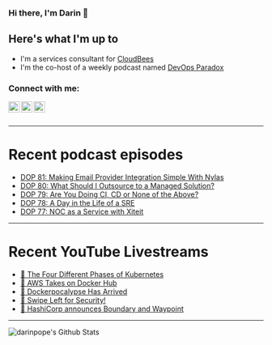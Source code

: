 ### Hi there, I'm Darin 👋

## Here's what I'm up to
- I'm a services consultant for [CloudBees][cloudbees-website]
- I'm the co-host of a weekly podcast named [DevOps Paradox][dop-website]

### Connect with me:

[<img align="left" alt="darinpope | Twitter" width="22px" src="https://cdn.jsdelivr.net/npm/simple-icons@v3/icons/twitter.svg" />][twitter]
[<img align="left" alt="darinpope | LinkedIn" width="22px" src="https://cdn.jsdelivr.net/npm/simple-icons@v3/icons/linkedin.svg" />][linkedin]
[<img align="left" alt="darinpope | Instagram" width="22px" src="https://cdn.jsdelivr.net/npm/simple-icons@v3/icons/instagram.svg" />][instagram]

<br />
<br />

---

# Recent podcast episodes
<!-- BLOG-POST-LIST:START -->
- [DOP 81: Making Email Provider Integration Simple With Nylas](https://www.devopsparadox.com/episodes/making-email-provider-integration-simple-with-nylas-81/)
- [DOP 80: What Should I Outsource to a Managed Solution?](https://www.devopsparadox.com/episodes/what-should-i-outsource-to-a-managed-solution-80/)
- [DOP 79: Are You Doing CI, CD or None of the Above?](https://www.devopsparadox.com/episodes/are-you-doing-ci-cd-or-none-of-the-above-79/)
- [DOP 78: A Day in the Life of a SRE](https://www.devopsparadox.com/episodes/a-day-in-the-life-of-a-sre-78/)
- [DOP 77: NOC as a Service with Xiteit](https://www.devopsparadox.com/episodes/noc-as-a-service-with-xiteit-77/)
<!-- BLOG-POST-LIST:END -->

---

# Recent YouTube Livestreams
<!-- YOUTUBE:START -->
- [🔴 The Four Different Phases of Kubernetes](https://www.youtube.com/watch?v=roWJvjAylMo)
- [🔴  AWS Takes on Docker Hub](https://www.youtube.com/watch?v=7Cpmx92p3l8)
- [🔴  Dockerpocalypse Has Arrived](https://www.youtube.com/watch?v=jf3-9TkCkXc)
- [🔴 Swipe Left for Security!](https://www.youtube.com/watch?v=o6-wjhK2Y5M)
- [🔴 HashiCorp announces Boundary and Waypoint](https://www.youtube.com/watch?v=k61bePcAvUo)
<!-- YOUTUBE:END -->

---

<img align="left" alt="darinpope's Github Stats" src="https://github-readme-stats.codestackr.vercel.app/api?username=darinpope&show_icons=true&hide_border=true" />


[website]: https://www.darinpope.com/
[twitter]: https://twitter.com/darinpope
[youtube]: https://youtube.com/darinpope
[instagram]: https://instagram.com/darinpope
[linkedin]: https://linkedin.com/in/darinpope
[cloudbees-website]: https://www.cloudbees.com/
[dop-website]: https://www.devopsparadox.com/

<!--
**darinpope/darinpope** is a ✨ _special_ ✨ repository because its `README.md` (this file) appears on your GitHub profile.

Here are some ideas to get you started:

- 🔭 I’m currently working on ...
- 🌱 I’m currently learning ...
- 👯 I’m looking to collaborate on ...
- 🤔 I’m looking for help with ...
- 💬 Ask me about ...
- 📫 How to reach me: ...
- 😄 Pronouns: ...
- ⚡ Fun fact: ...
-->
